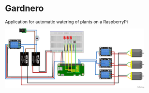 # Gardnero
Application for automatic watering of plants on a RaspberryPi


<p align="left">
  <img width="460"src="wiring/gardnero_wiring.png">
</p>
